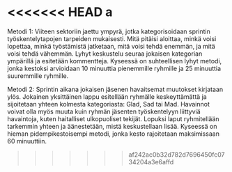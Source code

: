 <<<<<<< HEAD
a
=======
Metodi 1: Viiteen sektoriin jaettu ympyrä, jotka kategorisoidaan sprintin työskentelytapojen tarpeiden mukaisesti. 
Mitä pitäisi aloittaa, minkä voisi lopettaa, minkä työstämistä jatketaan, mitä voisi tehdä enemmän, ja mitä voisi tehdä vähemmän. 
Lyhyt keskustelu seuraa jokaisen kategorian ympärillä ja esitetään kommentteja. 
Kyseessä on suhteellisen lyhyt metodi, jonka kestoksi arvioidaan 10 minuuttia pienemmille ryhmille ja 25 minuuttia suuremmille ryhmille.

Metodi 2: Sprintin aikana jokaisen jäsenen havaitsemat muutokset kirjataan ylös. 
Jokainen yksittäinen lappu esitellään ryhmälle keskeyttämättä ja sijoitetaan yhteen kolmesta kategoriasta: Glad, Sad tai Mad. 
Havainnot voivat olla myös muuta kuin ryhmän jäsenten työskentelyyn liittyviä havaintoja, kuten haitalliset ulkopuoliset tekijät. 
Lopuksi laput ryhmitellään tarkemmin yhteen ja äänestetään, mistä keskustellaan lisää. 
Kyseessä on hieman pidempikestoisempi metodi, jonka kesto rajoitetaan maksimissaan 60 minuuttiin. 
>>>>>>> af242ac0b32d782d7696450fc0734204a3e6affd
